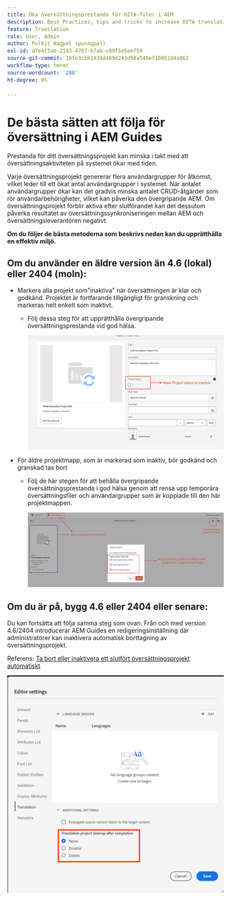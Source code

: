 ```yaml
---
title: Öka översättningsprestanda för DITA-filer i AEM
description: Best Practices, tips and tricks to increase DITA translation project performance in AEM Guides
feature: Translation
role: User, Admin
author: Pulkit Nagpal (punagpal)
exl-id: d7e4f3ae-2143-4767-b7ab-c89f5e5eef59
source-git-commit: 18fe3cbb1439d489d243d98a546ef1095104a863
workflow-type: tm+mt
source-wordcount: '288'
ht-degree: 0%

---
```


# De bästa sätten att följa för översättning i AEM Guides

Prestanda för ditt översättningsprojekt kan minska i takt med att översättningsaktiviteten på systemet ökar med tiden.

Varje översättningsprojekt genererar flera användargrupper för åtkomst, vilket leder till ett ökat antal användargrupper i systemet. När antalet användargrupper ökar kan det gradvis minska antalet CRUD-åtgärder som rör användarbehörigheter, vilket kan påverka den övergripande AEM. Om översättningsprojekt förblir aktiva efter slutförandet kan det dessutom påverka resultatet av översättningssynkroniseringen mellan AEM och översättningsleverantören negativt.

**Om du följer de bästa metoderna som beskrivs nedan kan du upprätthålla en effektiv miljö.**

## Om du använder en äldre version än 4.6 (lokal) eller 2404 (moln):

- Markera alla projekt som&quot;inaktiva&quot; när översättningen är klar och godkänd. Projektet är fortfarande tillgängligt för granskning och markeras helt enkelt som inaktivt.
   - Följ dessa steg för att upprätthålla övergripande översättningsprestanda vid god hälsa.

     ![Inaktivt översättningsprojekt &#x200B;](../assets/translation/translation-project-image1.png)

- För äldre projektmapp, som är markerad som inaktiv, bör godkänd och granskad tas bort
   - Följ de här stegen för att behålla övergripande översättningsprestanda i god hälsa genom att rensa upp temporära översättningsfiler och användargrupper som är kopplade till den här projektmappen.

     ![Ta bort översättningsprojekt och mapp &#x200B;](../assets/translation/translation-project-image2.png)


## Om du är på, bygg 4.6 eller 2404 eller senare:

Du kan fortsätta att följa samma steg som ovan. Från och med version 4.6/2404 introducerar AEM Guides en redigeringsinställning där administratörer kan inaktivera automatisk borttagning av översättningsprojekt.

Referens: [Ta bort eller inaktivera ett slutfört översättningsprojekt automatiskt](https://experienceleague.adobe.com/en/docs/experience-manager-guides/using/user-guide/author-content/create-preview-topics/author-content-aem-guides/work-with-web-editor/translate-documents-web-editor#automatically-delete-or-disable-a-completed-translation-project)

![Automatiska inställningar för att ta bort och inaktivera översättningsprojekt i AEM Guides &#x200B;](../assets/translation/translation-project-image3.png)
